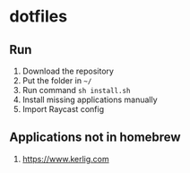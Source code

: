 # dotfiles

## Run
1. Download the repository
2. Put the folder in `~/`
2. Run command `sh install.sh`
3. Install missing applications manually
4. Import Raycast config

## Applications not in homebrew

1. https://www.kerlig.com